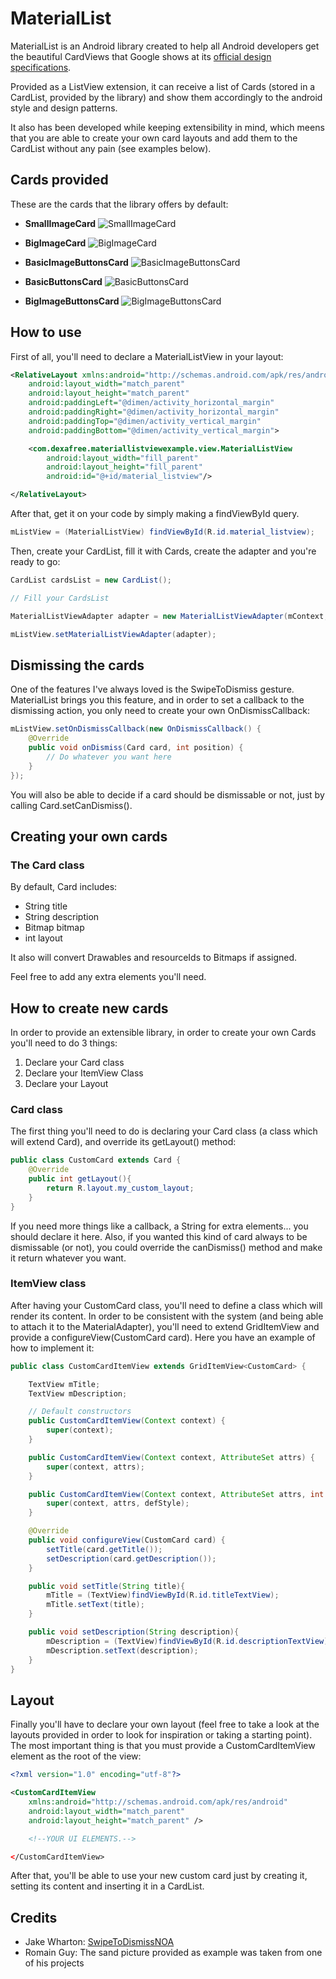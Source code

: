 # MaterialList
MaterialList is an Android library created to help all Android developers get the beautiful CardViews that Google shows at its [official design specifications](http://www.google.com/design/spec/components/cards.html#cards-usage).

Provided as a ListView extension, it can receive a list of Cards (stored in a CardList, provided by the library) and show them accordingly to the android style and design patterns.

It also has been developed while keeping extensibility in mind, which meens that you are able to create your own card layouts and add them to the CardList without any pain (see examples below).

## Cards provided
These are the cards that the library offers by default:
* **SmallImageCard**
![SmallImageCard](http://i.imgur.com/f5LLorA.png)

* **BigImageCard**
![BigImageCard](http://i.imgur.com/yW7uBNy.png)

* **BasicImageButtonsCard**
![BasicImageButtonsCard](http://i.imgur.com/ENxUGAw.png)

* **BasicButtonsCard**
![BasicButtonsCard](http://i.imgur.com/19xt1FX.png)

* **BigImageButtonsCard**
![BigImageButtonsCard](http://i.imgur.com/vr4vP6o.png)

## How to use
First of all, you'll need to declare a MaterialListView in your layout:
```xml
<RelativeLayout xmlns:android="http://schemas.android.com/apk/res/android"
    android:layout_width="match_parent"
    android:layout_height="match_parent"
    android:paddingLeft="@dimen/activity_horizontal_margin"
    android:paddingRight="@dimen/activity_horizontal_margin"
    android:paddingTop="@dimen/activity_vertical_margin"
    android:paddingBottom="@dimen/activity_vertical_margin">

    <com.dexafree.materiallistviewexample.view.MaterialListView
        android:layout_width="fill_parent"
        android:layout_height="fill_parent"
        android:id="@+id/material_listview"/>

</RelativeLayout>
```

After that, get it on your code by simply making a findViewById query.

```java
mListView = (MaterialListView) findViewById(R.id.material_listview);
```

Then, create your CardList, fill it with Cards, create the adapter and you're ready to go:

```java
CardList cardsList = new CardList();

// Fill your CardsList

MaterialListViewAdapter adapter = new MaterialListViewAdapter(mContext, cardsList);

mListView.setMaterialListViewAdapter(adapter);
```

## Dismissing the cards
One of the features I've always loved is the SwipeToDismiss gesture.
MaterialList brings you this feature, and in order to set a callback to the dismissing action, you only need to create your own OnDismissCallback:

```java
mListView.setOnDismissCallback(new OnDismissCallback() {
    @Override
    public void onDismiss(Card card, int position) {
        // Do whatever you want here
    }
});
```
You will also be able to decide if a card should be dismissable or not, just by calling Card.setCanDismiss().

## Creating your own cards

### The Card class
By default, Card includes:
* String title
* String description
* Bitmap bitmap
* int layout

It also will convert Drawables and resourceIds to Bitmaps if assigned.

Feel free to add any extra elements you'll need.

## How to create new cards
In order to provide an extensible library, in order to create your own Cards you'll need to do 3 things:
1. Declare your Card class
2. Declare your ItemView Class
3. Declare your Layout

### Card class
The first thing you'll need to do is declaring your Card class (a class which will extend Card), and override its getLayout() method:

```java
public class CustomCard extends Card {
    @Override
    public int getLayout(){
        return R.layout.my_custom_layout;
    }
}
```

If you need more things like a callback, a String for extra elements... you should declare it here.
Also, if you wanted this kind of card always to be dismissable (or not), you could override the canDismiss() method and make it return whatever you want.

### ItemView class
After having your CustomCard class, you'll need to define a class which will render its content.
In order to be consistent with the system (and being able to attach it to the MaterialAdapter), you'll need to extend GridItemView<CustomCard> and provide a configureView(CustomCard card).
Here you have an example of how to implement it:

```java
public class CustomCardItemView extends GridItemView<CustomCard> {

    TextView mTitle;
    TextView mDescription;

    // Default constructors
    public CustomCardItemView(Context context) {
        super(context);
    }

    public CustomCardItemView(Context context, AttributeSet attrs) {
        super(context, attrs);
    }

    public CustomCardItemView(Context context, AttributeSet attrs, int defStyle) {
        super(context, attrs, defStyle);
    }

    @Override
    public void configureView(CustomCard card) {
        setTitle(card.getTitle());
        setDescription(card.getDescription());
    }

    public void setTitle(String title){
        mTitle = (TextView)findViewById(R.id.titleTextView);
        mTitle.setText(title);
    }

    public void setDescription(String description){
        mDescription = (TextView)findViewById(R.id.descriptionTextView);
        mDescription.setText(description);
    }
}
```

## Layout
Finally you'll have to declare your own layout (feel free to take a look at the layouts provided in order to look for inspiration or taking a starting point).
The most important thing is that you must provide a CustomCardItemView element as the root of the view:

```xml
<?xml version="1.0" encoding="utf-8"?>

<CustomCardItemView
    xmlns:android="http://schemas.android.com/apk/res/android"
    android:layout_width="match_parent"
    android:layout_height="match_parent" />

    <!--YOUR UI ELEMENTS.-->

</CustomCardItemView>
```

After that, you'll be able to use your new custom card just by creating it, setting its content and inserting it in a CardList.

## Credits
* Jake Wharton: [SwipeToDismissNOA](https://github.com/JakeWharton/SwipeToDismissNOA)
* Romain Guy: The sand picture provided as example was taken from one of his projects
